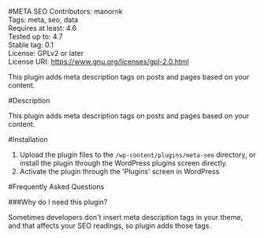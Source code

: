 #META SEO
Contributors: manornk <br />
Tags: meta, seo, data <br />
Requires at least: 4.6 <br />
Tested up to: 4.7 <br />
Stable tag: 0.1 <br />
License: GPLv2 or later <br />
License URI: https://www.gnu.org/licenses/gpl-2.0.html <br />

This plugin adds meta description tags on posts and pages based on your content.

#Description

This plugin adds meta description tags on posts and pages based on your content.

#Installation

1. Upload the plugin files to the `/wp-content/plugins/meta-seo` directory, or install the plugin through the WordPress plugins screen directly.
1. Activate the plugin through the 'Plugins' screen in WordPress


#Frequently Asked Questions

###Why do I need this plugin?

Sometimes developers don't insert meta description tags in your theme, and that affects your SEO readings, so plugin adds those tags.
